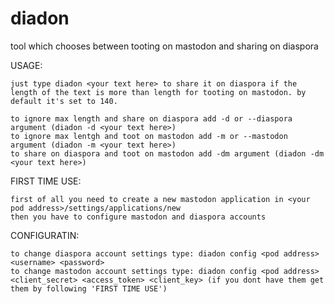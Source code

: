 # diadon
tool which chooses between tooting on mastodon and sharing on diaspora

USAGE: 
    
    just type diadon <your text here> to share it on diaspora if the length of the text is more than length for tooting on mastodon. by default it's set to 140.

    to ignore max length and share on diaspora add -d or --diaspora argument (diadon -d <your text here>)
    to ignore max lentgh and toot on mastodon add -m or --mastodon argument (diadon -m <your text here>)
    to share on diaspora and toot on mastodon add -dm argument (diadon -dm <your text here>)

FIRST TIME USE:
    
    first of all you need to create a new mastodon application in <your pod address>/settings/applications/new 
    then you have to configure mastodon and diaspora accounts

CONFIGURATIN:
    
    to change diaspora account settings type: diadon config <pod address> <username> <password>
    to change mastodon account settings type: diadon config <pod address> <client_secret> <access_token> <client_key> (if you dont have them get them by following 'FIRST TIME USE')